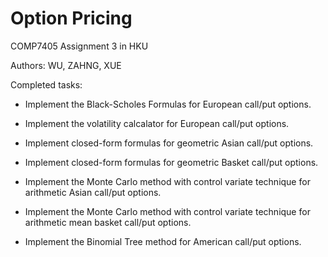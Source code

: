 # Option Pricing

COMP7405 Assignment 3 in HKU

Authors: WU, ZAHNG, XUE 

Completed tasks:


* Implement the Black-Scholes Formulas for European call/put options.

* Implement the volatility calcalator for European call/put options.

* Implement closed-form formulas for geometric Asian call/put options.

* Implement closed-form formulas for geometric Basket call/put options.

* Implement the Monte Carlo method with control variate technique for arithmetic Asian call/put options.

* Implement the Monte Carlo method with control variate technique for arithmetic mean basket call/put options.

* Implement the Binomial Tree method for American call/put options.
